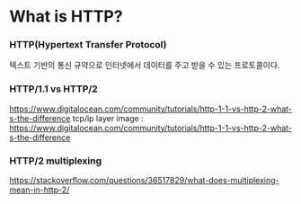 # What is HTTP?

### HTTP(Hypertext Transfer Protocol)
텍스트 기반의 통신 규약으로 인터넷에서 데이터를 주고 받을 수 있는 프로토콜이다.

### HTTP/1.1  vs HTTP/2
https://www.digitalocean.com/community/tutorials/http-1-1-vs-http-2-what-s-the-difference
tcp/ip layer image : https://www.digitalocean.com/community/tutorials/http-1-1-vs-http-2-what-s-the-difference

### HTTP/2 multiplexing
https://stackoverflow.com/questions/36517829/what-does-multiplexing-mean-in-http-2/
